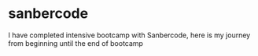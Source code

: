 # sanbercode
I have completed intensive bootcamp with Sanbercode, here is my journey from beginning until the end of bootcamp
